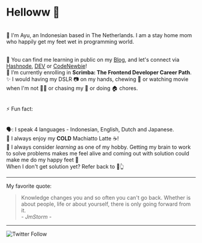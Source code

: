 # Helloww 👋


<br>:raising_hand: I'm Ayu, an Indonesian based in The Netherlands. I am a stay home mom who happily get my feet wet in programming world.

<br> 📝 You can find me learning in public on my [Blog](https://adiati.com/), and let's connect via [Hashnode](https://hashnode.com/@ayuadiati), [DEV](https://dev.to/adiatiayu) or [CodeNewbie](https://community.codenewbie.org/adiatiayu)!
<br>🌱 I’m currently enrolling in **Scrimba: The Frontend Developer Career Path**.
<br>:sparkles: I would having my DSLR :camera: on my hands, chewing :sushi: or watching movie when I'm not 👩‍💻 or chasing my :girl: or doing :house: chores.

<br>⚡ Fun fact: 

<br>🗣: I speak 4 languages - Indonesian, English, Dutch and Japanese.
<br>:green_heart: I always enjoy my **COLD** Machiatto Latte :coffee:!
<br>:sparkling_heart: I always consider *learning* as one of my hobby. Getting my brain to work to solve problems makes me feel alive and coming out with solution could make me do my happy feet :penguin:
<br>When I don't get solution yet? Refer back to :green_heart::point_up_2:

***
My favorite quote:
> Knowledge changes you and so often you can't go back.
> Whether is about people, life or about yourself, there is only going forward from it.
<br><em>- JmStorm -</em>

---
![Twitter Follow](https://img.shields.io/twitter/follow/AdiatiAyu?color=%23FF7308&label=Let%27s%20connect%20on%20Twitter%21%20&style=for-the-badge)



